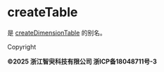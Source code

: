 # createTable

是 [createDimensionTable](createdimensiontable.md) 的别名。

Copyright

**©2025 浙江智臾科技有限公司 浙ICP备18048711号-3**
